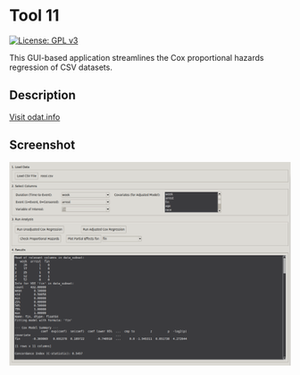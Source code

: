 # Tool 11

[![License: GPL v3](https://img.shields.io/badge/License-GPLv3-blue.svg)](https://www.gnu.org/licenses/gpl-3.0)

This GUI-based application streamlines the Cox proportional hazards regression of CSV datasets.

## Description

[Visit odat.info](https://odat.info)

## Screenshot

![Application Screenshot](screenshot.png)

